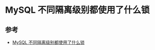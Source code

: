 # MySQL 不同隔离级别都使用了什么锁

## 参考

- [MySQL 不同隔离级别都使用了什么锁](https://www.cnblogs.com/chanshuyi/p/diff-trans-level-lock.html)
